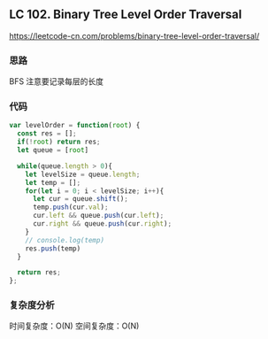 ## LC 102. Binary Tree Level Order Traversal

https://leetcode-cn.com/problems/binary-tree-level-order-traversal/

### 思路

BFS
注意要记录每层的长度

### 代码

```JavaScript
var levelOrder = function(root) {
  const res = [];
  if(!root) return res;
  let queue = [root]

  while(queue.length > 0){
    let levelSize = queue.length;
    let temp = [];
    for(let i = 0; i < levelSize; i++){
      let cur = queue.shift();
      temp.push(cur.val);
      cur.left && queue.push(cur.left);
      cur.right && queue.push(cur.right);
    }
    // console.log(temp)
    res.push(temp)
  }

  return res;
};

```

### 复杂度分析

时间复杂度：O(N)
空间复杂度：O(N)
